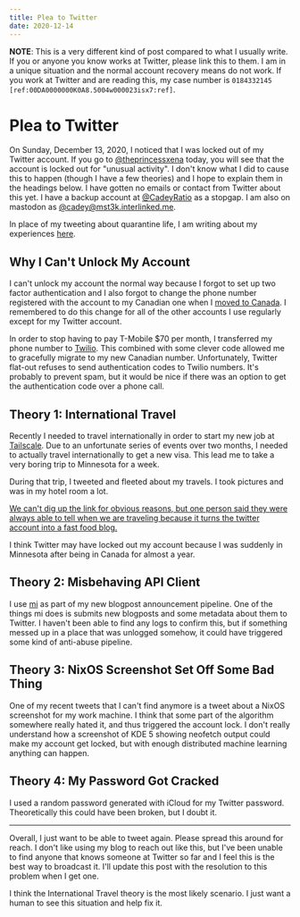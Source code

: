 ```yaml
---
title: Plea to Twitter
date: 2020-12-14
---
```


**NOTE**: This is a very different kind of post compared to what I usually
write. If you or anyone you know works at Twitter, please link this to them. I
am in a unique situation and the normal account recovery means do not work. If
you work at Twitter and are reading this, my case number is `0184332145
[ref:00DA0000000K0A8.5004w000023isx7:ref]`.

# Plea to Twitter

On Sunday, December 13, 2020, I noticed that I was locked out of my Twitter
account. If you go to [@theprincessxena](https://twitter.com/theprincessxena)
today, you will see that the account is locked out for "unusual activity". I
don't know what I did to cause this to happen (though I have a few theories) and
I hope to explain them in the headings below. I have gotten no emails or contact
from Twitter about this yet. I have a backup account at
[@CadeyRatio](https://twitter.com/CadeyRatio) as a stopgap. I am also on
mastodon as [@cadey@mst3k.interlinked.me](https://mst3k.interlinked.me/@cadey).

In place of my tweeting about quarantine life, I am writing about my experiences
[here](http://cetacean.club/journal/).

## Why I Can't Unlock My Account

I can't unlock my account the normal way because I forgot to set up two factor
authentication and I also forgot to change the phone number registered with the
account to my Canadian one when I [moved to
Canada](/blog/life-update-2019-05-16). I remembered to do this change for all of
the other accounts I use regularly except for my Twitter account.

In order to stop having to pay T-Mobile $70 per month, I transferred my phone
number to [Twilio](https://www.twilio.com/). This combined with some clever code
allowed me to gracefully migrate to my new Canadian number. Unfortunately,
Twitter flat-out refuses to send authentication codes to Twilio numbers. It's
probably to prevent spam, but it would be nice if there was an option to get the
authentication code over a phone call.

## Theory 1: International Travel

Recently I needed to travel internationally in order to start my new job at
[Tailscale](https://tailscale.com/). Due to an unfortunate series of events over
two months, I needed to actually travel internationally to get a new visa. This
lead me to take a very boring trip to Minnesota for a week.

During that trip, I tweeted and fleeted about my travels. I took pictures and
was in my hotel room a lot.

[We can't dig up the link for obvious reasons, but one person said they were
always able to tell when we are traveling because it turns the twitter account
into a fast food blog.](conversation://Mara/hacker)

I think Twitter may have locked out my account because I was suddenly in
Minnesota after being in Canada for almost a year.

## Theory 2: Misbehaving API Client

I use [mi](https://github.com/Xe/mi) as part of my new blogpost announcement
pipeline. One of the things mi does is submits new blogposts and some metadata
about them to Twitter. I haven't been able to find any logs to confirm this, but
if something messed up in a place that was unlogged somehow, it could have
triggered some kind of anti-abuse pipeline.

## Theory 3: NixOS Screenshot Set Off Some Bad Thing

One of my recent tweets that I can't find anymore is a tweet about a NixOS
screenshot for my work machine. I think that some part of the algorithm
somewhere really hated it, and thus triggered the account lock. I don't really
understand how a screenshot of KDE 5 showing neofetch output could make my
account get locked, but with enough distributed machine learning anything can
happen.

## Theory 4: My Password Got Cracked

I used a random password generated with iCloud for my Twitter password.
Theoretically this could have been broken, but I doubt it.

---

Overall, I just want to be able to tweet again. Please spread this around for
reach. I don't like using my blog to reach out like this, but I've been unable
to find anyone that knows someone at Twitter so far and I feel this is the best
way to broadcast it. I'll update this post with the resolution to this problem
when I get one.

I think the International Travel theory is the most likely scenario. I just want
a human to see this situation and help fix it.
